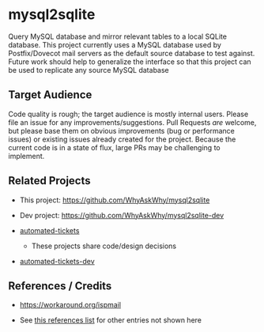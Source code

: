 # mysql2sqlite

Query MySQL database and mirror relevant tables to a local SQLite database.
This project currently uses a MySQL database used by Postfix/Dovecot mail
servers as the default source database to test against. Future work should
help to generalize the interface so that this project can be used to replicate
any source MySQL database

## Target Audience

Code quality is rough; the target audience is mostly internal users. Please
file an issue for any improvements/suggestions. Pull Requests *are* welcome,
but please base them on obvious improvements (bug or performance issues) or
existing issues already created for the project. Because the current code
is in a state of flux, large PRs may be challenging to implement.

## Related Projects

- This project: <https://github.com/WhyAskWhy/mysql2sqlite>
- Dev project: <https://github.com/WhyAskWhy/mysql2sqlite-dev>

- [automated-tickets](https://github.com/WhyAskWhy/automated-tickets)
  - These projects share code/design decisions

- [automated-tickets-dev](https://github.com/WhyAskWhy/automated-tickets)

## References / Credits

- <https://workaround.org/ispmail>

- See [this references list](docs/references.md) for other entries not shown here
